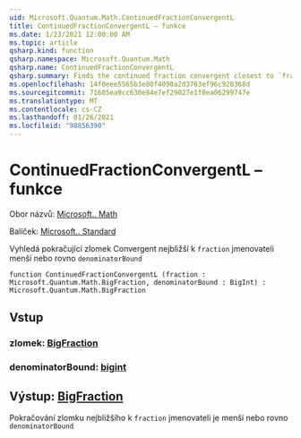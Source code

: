 ```yaml
---
uid: Microsoft.Quantum.Math.ContinuedFractionConvergentL
title: ContinuedFractionConvergentL – funkce
ms.date: 1/23/2021 12:00:00 AM
ms.topic: article
qsharp.kind: function
qsharp.namespace: Microsoft.Quantum.Math
qsharp.name: ContinuedFractionConvergentL
qsharp.summary: Finds the continued fraction convergent closest to `fraction` with the denominator less or equal to `denominatorBound`
ms.openlocfilehash: 14f0eee5565b3e80f4090a2d3763ef96c928368d
ms.sourcegitcommit: 71605ea9cc630e84e7ef29027e1f0ea06299747e
ms.translationtype: MT
ms.contentlocale: cs-CZ
ms.lasthandoff: 01/26/2021
ms.locfileid: "98856390"
---
```

# <a name="continuedfractionconvergentl-function"></a>ContinuedFractionConvergentL – funkce

Obor názvů: [Microsoft.. Math](xref:Microsoft.Quantum.Math)

Balíček: [Microsoft.. Standard](https://nuget.org/packages/Microsoft.Quantum.Standard)


Vyhledá pokračující zlomek Convergent nejbližší k `fraction` jmenovateli menší nebo rovno `denominatorBound`

```qsharp
function ContinuedFractionConvergentL (fraction : Microsoft.Quantum.Math.BigFraction, denominatorBound : BigInt) : Microsoft.Quantum.Math.BigFraction
```


## <a name="input"></a>Vstup

### <a name="fraction--bigfraction"></a>zlomek: [BigFraction](xref:Microsoft.Quantum.Math.BigFraction)




### <a name="denominatorbound--bigint"></a>denominatorBound: [bigint](xref:microsoft.quantum.lang-ref.bigint)





## <a name="output--bigfraction"></a>Výstup: [BigFraction](xref:Microsoft.Quantum.Math.BigFraction)

Pokračování zlomku nejbližšího k `fraction` jmenovateli je menší nebo rovno `denominatorBound`